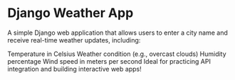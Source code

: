 # Django Weather App
A simple Django web application that allows users to enter a city name and receive real-time weather updates, including:

Temperature in Celsius
Weather condition (e.g., overcast clouds)
Humidity percentage
Wind speed in meters per second
Ideal for practicing API integration and building interactive web apps!